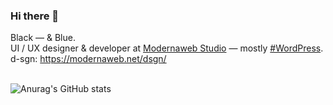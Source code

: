 ### Hi there 👋

Black — & Blue. <br />
UI / UX designer & developer at [Modernaweb Studio](https://github.com/modernaweb) —  mostly [#WordPress](https://modernaweb.net/).<br />
d-sgn: https://modernaweb.net/dsgn/<br /><br />

![Anurag's GitHub stats](https://github-readme-stats.vercel.app/api/?username=skalanter&show_icons=true&title_color=fff&icon_color=0719a3&text_color=9f9f9f&bg_color=000000)

<!--
![SKALANTER](https://pbs.twimg.com/profile_banners/320268917/1612536281/1500x500)

**skalanter/skalanter** is a ✨ _special_ ✨ repository because its `README.md` (this file) appears on your GitHub profile.

Here are some ideas to get you started:

- 🔭 I’m currently working on ...
- 🌱 I’m currently learning ...
- 👯 I’m looking to collaborate on ...
- 🤔 I’m looking for help with ...
- 💬 Ask me about ...
- 📫 How to reach me: ...
- 😄 Pronouns: ...
- ⚡ Fun fact: ...
-->
